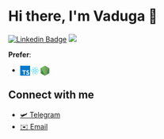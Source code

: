 # Hi there, I'm Vaduga 👋

[![Linkedin Badge](https://img.shields.io/badge/-LinkedIn-0e76a8?style=flat-square&logo=Linkedin&logoColor=white)](https://www.linkedin.com/in/vaduga/) [![](https://www.codewars.com/users/vaduga/badges/micro)](https://www.codewars.com/users/vaduga) 

__Prefer__:
* <img align="left" alt="JavaScript" width="20px"
src="https://raw.githubusercontent.com/github/explore/80688e429a7d4ef2fca1e82350fe8e3517d3494d/topics/typescript/typescript.png" />
<img align="left" alt="React" width="20px" 
  src="https://raw.githubusercontent.com/github/explore/80688e429a7d4ef2fca1e82350fe8e3517d3494d/topics/react/react.png" />
<img align="left" alt="Node.js" width="20px" 
  src="https://raw.githubusercontent.com/github/explore/80688e429a7d4ef2fca1e82350fe8e3517d3494d/topics/nodejs/nodejs.png" />   

## Connect with me

- [🛩 Telegram][telegram]
- [✉️ Email][email]

[twitter]: https://twitter.com/vaduga
[linkedin]: https://linkedin.com/in/vaduga/
[telegram]: https://t.me/vaduga
[email]: mailto:arbitr38@gmail.com

